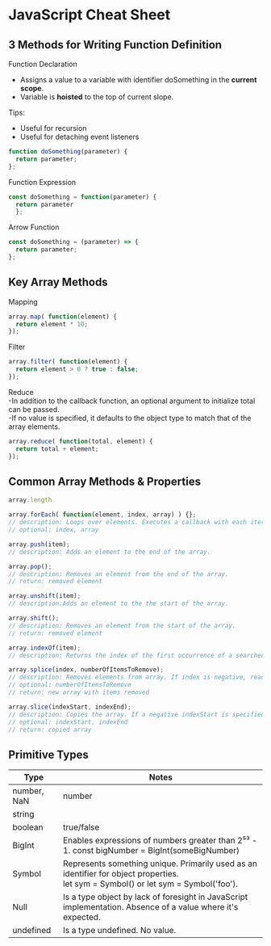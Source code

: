 # JavaScript Cheat Sheet

## 3 Methods for Writing Function Definition
Function Declaration  
- Assigns a value to a variable with identifier doSomething in the **current scope**.
- Variable is **hoisted** to the top of current slope.
  
Tips:  
- Useful for recursion
- Useful for detaching event listeners
```javascript
function doSomething(parameter) {
  return parameter;
};
```

Function Expression  
```javascript
const doSomething = function(parameter) {
  return parameter
  };
```

Arrow Function  
```javascript
const doSomething = (parameter) => {
  return parameter;
};
```

## Key Array Methods
Mapping
```javascript
array.map( function(element) {
  return element * 10;
});
```
Filter
```javascript
array.filter( function(element) {
  return element > 0 ? true : false;
});
```
Reduce  
-In addition to the callback function, an optional argument to initialize total can be passed.  
-If no value is specified, it defaults to the object type to match that of the array elements.
```javascript
array.reduce( function(total, element) {
  return total + element;
});
```

## Common Array Methods & Properties
```javascript
array.length

array.forEach( function(element, index, array) ) {}; 
// description: Loops over elements. Executes a callback with each iteration.
// optional: index, array

array.push(item); 
// description: Adds an element to the end of the array.

array.pop(); 
// description: Removes an element from the end of the array.
// return: removed element

array.unshift(item); 
// description:Adds an element to the the start of the array.

array.shift(); 
// description: Removes an element from the start of the array.
// return: removed element

array.indexOf(item); 
// description: Returns the index of the first occurrence of a searched item.

array.splice(index, numberOfItemsToRemove); 
// description: Removes elements from array. If index is negative, reads from end of array.
// optional: numberOfItemsToRemove
// return: new array with items removed

array.slice(indexStart, indexEnd); 
// description: Copies the array. If a negative indexStart is specified, will extract from last elemnent.
// optional: indexStart, indexEnd
// return: copied array
```

## Primitive Types
| Type | Notes |
| --- | --- |
| number, NaN | number | NaN is a number because JavaScript expects a number. |
| string |  |
| boolean | true/false |
| BigInt | Enables expressions of numbers greater than 2⁵³ - 1. const bigNumber = BigInt(someBigNumber) |
| Symbol | Represents something unique. Primarily used as an identifier for object properties.<br />let sym = Symbol() or let sym = Symbol('foo'). |
| Null | Is a type object by lack of foresight in JavaScript implementation. Absence of a value where it's expected. |
| undefined | Is a type undefined. No value. |
